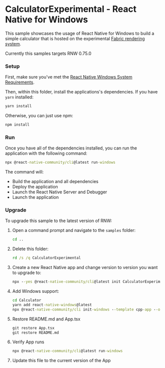 # CalculatorExperimental - React Native for Windows

This sample showcases the usage of React Native for Windows to build a simple calculator that is hosted on the experimental [Fabric rendering system](https://github.com/microsoft/react-native-windows/issues/12042).

Currently this samples targets RNW 0.75.0

### Setup
First, make sure you've met the [React Native Windows System Requirements](https://microsoft.github.io/react-native-windows/docs/rnw-dependencies).

Then, within this folder, install the applications's dependencies. If you have `yarn` installed:

```cmd
yarn install
```

Otherwise, you can just use npm:

```cmd
npm install
```

### Run
Once you have all of the dependencies installed, you can run the application with the following command:

```cmd
npx @react-native-community/cli@latest run-windows
```

The command will:
* Build the application and all dependencies
* Deploy the application
* Launch the React Native Server and Debugger
* Launch the application

### Upgrade
To upgrade this sample to the latest version of RNW:

1. Open a command prompt and navigate to the `samples` folder:
    ```cmd
    cd ..
    ```
2. Delete this folder:
    ```cmd
    rd /s /q CalculatorExperimental
    ```
3. Create a new React Native app and change version to version you want to upgrade to:
    ```cmd
    npx --yes @react-native-community/cli@latest init CalculatorExperimental --template @react-native-community/template@latest --skipGitInit
    ```
4. Add Windows support:
    ```cmd
    cd Calculator
    yarn add react-native-windows@latest
    npx @react-native-community/cli init-windows --template cpp-app --overwrite --logging
    ```
5. Restore README.md and App.tsx
   ```cmd
   git restore App.tsx
   git restore README.md
   ```
6. Verify App runs
   ```cmd
   npx @react-native-community/cli@latest run-windows
   ```
7. Update this file to the current version of the App